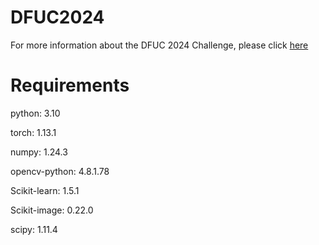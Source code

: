 # DFUC2024

For more information about the DFUC 2024 Challenge, please click [here](https://dfuc2022.grand-challenge.org/)

# Requirements

python: 3.10

torch: 1.13.1

numpy: 1.24.3

opencv-python: 4.8.1.78

Scikit-learn: 1.5.1

Scikit-image: 0.22.0

scipy: 1.11.4
